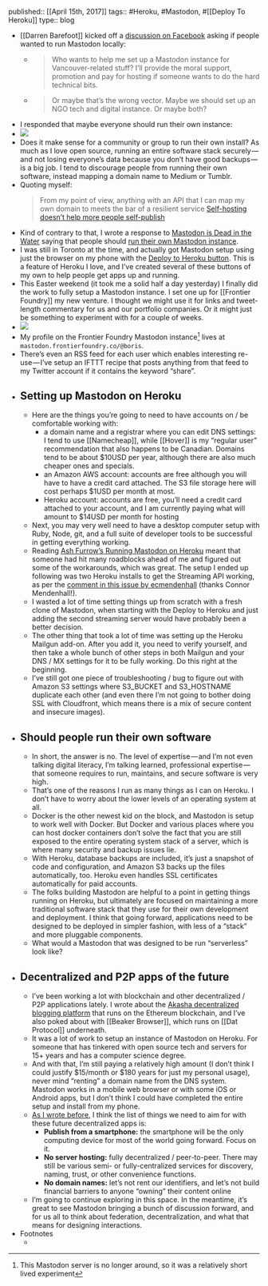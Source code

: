 published:: [[April 15th, 2017]] 
tags:: #Heroku, #Mastodon, #[[Deploy To Heroku]]
type:: blog

- [[Darren Barefoot]] kicked off a <a href="https://www.facebook.com/dbarefoot/posts/10155060142235600" data-href="https://www.facebook.com/dbarefoot/posts/10155060142235600" class="markup--anchor markup--p-anchor" rel="noopener" target="_blank">discussion on Facebook</a> asking if people wanted to run Mastodon locally:
	- > Who wants to help me set up a Mastodon instance for Vancouver-related stuff? I’ll provide the moral support, promotion and pay for hosting if someone wants to do the hard technical bits.
	- > Or maybe that’s the wrong vector. Maybe we should set up an NGO tech and digital instance. Or maybe both?
- I responded that maybe everyone should run their own instance:
- ![](https://blog.bmannconsulting.com/uploads/2020/c339a4e9e1.jpg)
- Does it make sense for a community or group to run their own install? As much as I love open source, running an entire software stack securely — and not losing everyone’s data because you don’t have good backups — is a big job. I tend to discourage people from running their own software, instead mapping a domain name to Medium or Tumblr.
- Quoting myself:
  <blockquote name="a11d" id="a11d" class="graf graf--pullquote graf-after--p">From my point of view, anything with an API that I can map my own domain to meets the bar of a resilient service <a href="https://medium.bmannconsulting.com/self-hosting-doesnt-help-more-people-self-publish-b6bde64d2bcb" data-href="https://medium.bmannconsulting.com/self-hosting-doesnt-help-more-people-self-publish-b6bde64d2bcb" class="markup--anchor markup--pullquote-anchor" rel="noopener" target="_blank">Self-hosting doesn’t help more people self-publish</a>
  </blockquote>
- Kind of contrary to that, I wrote a response to <a href="https://hackernoon.com/mastodon-is-dead-in-the-water-888c10e8abb1">Mastodon is Dead in the Water</a> saying that people should [run their own Mastodon instance]([[2017-04-09-run-your-own-mastodon-instance]]).
- I was still in Toronto at the time, and actually got Mastodon setup using just the browser on my phone with the <a href="https://github.com/tootsuite/documentation/blob/master/Running-Mastodon/Heroku-guide.md">Deploy to Heroku button</a>. This is a feature of Heroku I love, and I’ve created several of these buttons of my own to help people get apps up and running.
- This Easter weekend (it took me a solid half a day yesterday) I finally did the work to fully setup a Mastodon instance. I set one up for [[Frontier Foundry]] my new venture. I thought we might use it for links and tweet-length commentary for us and our portfolio companies. Or it might just be something to experiment with for a couple of weeks.
- ![](https://blog.bmannconsulting.com/uploads/2020/8831df6ccf.jpg)
- My profile on the Frontier Foundry Mastodon instance[^ffmasto] lives at `mastodon.frontierfoundry.co/@boris`.
- There’s even an RSS feed for each user which enables interesting re-use — I’ve setup an IFTTT recipe that posts anything from that feed to my Twitter account if it contains the keyword “share”.
- ## Setting up Mastodon on Heroku
	- Here are the things you’re going to need to have accounts on / be comfortable working with:
		- a domain name and a registrar where you can edit DNS settings: I tend to use [[Namecheap]], while [[Hover]] is my “regular user” recommendation that also happens to be Canadian. Domains tend to be about $10USD per year, although there are also much cheaper ones and specials.
		- an Amazon AWS account: accounts are free although you will have to have a credit card attached. The S3 file storage here will cost perhaps $1USD per month at most.
		- Heroku account: accounts are free, you’ll need a credit card attached to your account, and I am currently paying what will amount to $14USD per month for hosting
	- Next, you may very well need to have a desktop computer setup with Ruby, Node, git, and a full suite of developer tools to be successful in getting everything working.
	- Reading <a href="https://ashfurrow.com/blog/running-mastodon-on-heroku/">Ash Furrow’s Running Mastodon on Heroku</a> meant that someone had hit many roadblocks ahead of me and figured out some of the workarounds, which was great. The setup I ended up following was two Heroku installs to get the Streaming API working, as per the <a href="https://github.com/tootsuite/mastodon/issues/1119#issuecomment-292816340">comment in this issue by ecmendenhall</a> (thanks Connor Mendenhall!).
	- I wasted a lot of time setting things up from scratch with a fresh clone of Mastodon, when starting with the Deploy to Heroku and just adding the second streaming server would have probably been a better decision.
	- The other thing that took a lot of time was setting up the Heroku Mailgun add-on. After you add it, you need to verify yourself, and then take a whole bunch of other steps in both Mailgun and your DNS / MX settings for it to be fully working. Do this right at the beginning.
	- I’ve still got one piece of troubleshooting / bug to figure out with Amazon S3 settings where S3_BUCKET and S3_HOSTNAME duplicate each other (and even there I’m not going to bother doing SSL with Cloudfront, which means there is a mix of secure content and insecure images).
- ## Should people run their own software
	- In short, the answer is no. The level of expertise — and I’m not even talking digital literacy, I’m talking learned, professional expertise — that someone requires to run, maintains, and secure software is very high.
	- That’s one of the reasons I run as many things as I can on Heroku. I don’t have to worry about the lower levels of an operating system at all.
	- Docker is the other newest kid on the block, and Mastodon is setup to work well with Docker. But Docker and various places where you can host docker containers don’t solve the fact that you are still exposed to the entire operating system stack of a server, which is where many security and backup issues lie.
	- With Heroku, database backups are included, it’s just a snapshot of code and configuration, and Amazon S3 backs up the files automatically, too. Heroku even handles SSL certificates automatically for paid accounts.
	- The folks building Mastodon are helpful to a point in getting things running on Heroku, but ultimately are focused on maintaining a more traditional software stack that they use for their own development and deployment. I think that going forward, applications need to be designed to be deployed in simpler fashion, with less of a “stack” and more pluggable components.
	- What would a Mastodon that was designed to be run “serverless” look like?
- ## Decentralized and P2P apps of the future
	- I’ve been working a lot with blockchain and other decentralized / P2P applications lately. I wrote about the [Akasha decentralized blogging platform]([[2017-02-13-akasha-cross-post-planting-tag-flag-vancouver-bowen-canada]]) that runs on the Ethereum blockchain, and I’ve also poked about with [[Beaker Browser]], which runs on [[Dat Protocol]] underneath.
	- It was a lot of work to setup an instance of Mastodon on Heroku. For someone that has tinkered with open source tech and servers for 15+ years and has a computer science degree.
	- And with that, I’m still paying a relatively high amount (I don’t think I could justify $15/month or $180 years for just my personal usage), never mind “renting” a domain name from the DNS system. Mastodon works in a mobile web browser or with some iOS or Android apps, but I don’t think I could have completed the entire setup and install from my phone.
	- [As I wrote before]([[self]]), I think the list of things we need to aim for with these future decentralized apps is:
		- **Publish from a smartphone:** the smartphone will be the only computing device for most of the world going forward. Focus on it.
		- **No server hosting:** fully decentralized / peer-to-peer. There may still be various semi- or fully-centralized services for discovery, naming, trust, or other convenience functions.
		- **No domain names:** let’s not rent our identifiers, and let’s not build financial barriers to anyone “owning” their content online
	- I’m going to continue exploring in this space. In the meantime, it’s great to see Mastodon bringing a bunch of discussion forward, and for us all to think about federation, decentralization, and what that means for designing interactions.
- Footnotes
	- [^ffmasto]: This Mastodon server is no longer around, so it was a relatively short lived experiment